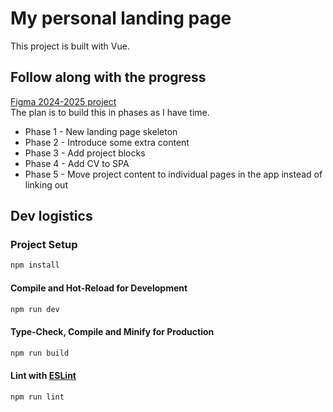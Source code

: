 # My personal landing page

This project is built with Vue.

## Follow along with the progress
[Figma 2024-2025 project](https://www.figma.com/design/PmxHjTSPd169MTszaWe6ql/Site?node-id=0-1&t=FVnq9c7RyTfQZ1Mc-1)
<br>
The plan is to build this in phases as I have time.
* Phase 1 - New landing page skeleton
* Phase 2 - Introduce some extra content
* Phase 3 - Add project blocks
* Phase 4 - Add CV to SPA
* Phase 5 - Move project content to individual pages in the app instead of linking out

## Dev logistics
### Project Setup

```sh
npm install
```

#### Compile and Hot-Reload for Development

```sh
npm run dev
```

#### Type-Check, Compile and Minify for Production

```sh
npm run build
```

#### Lint with [ESLint](https://eslint.org/)

```sh
npm run lint
```
